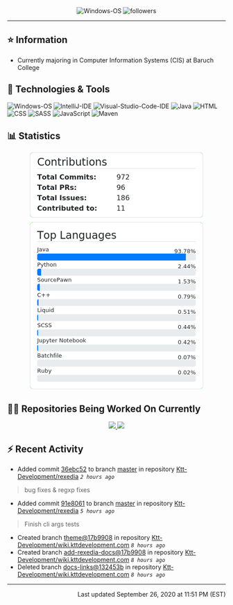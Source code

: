 <div align="center">
    <img 
        src="https://img.shields.io/badge/OS-Windows-informational?style=for-the-badge&color=3278be"
        alt="Windows-OS">
    <img 
        src="https://img.shields.io/github/followers/katsute?color=3278be&style=for-the-badge"
        alt="followers">
</div>

<hr>

## ⭐ Information

 - Currently majoring in Computer Information Systems (CIS) at Baruch College

## 🔧 Technologies & Tools

<img 
    src="https://img.shields.io/badge/OS-Windows-informational?style=flat-square&color=3278be"
    alt="Windows-OS">
<img 
    src="https://img.shields.io/badge/Editor-IntelliJ_IDEA-informational?style=flat-square&logo=intellij-idea&logoColor=white&color=3278be"
    alt="IntelliJ-IDE">
<img 
    src="https://img.shields.io/badge/Editor-Visual_Studio_Code-informational?style=flat-square&logo=Visual-Studio-Code&logoColor=white&color=3278be"
    alt="Visual-Studio-Code-IDE">
<img 
    src="https://img.shields.io/badge/Code-Java-informational?style=flat-square&logo=java&logoColor=white&color=3278be"
    alt="Java">
<img 
    src="https://img.shields.io/badge/Code-HTML-informational?style=flat-square&logo=html5&logoColor=white&color=3278be"
    alt="HTML">
<img 
    src="https://img.shields.io/badge/Code-CSS-informational?style=flat-square&logo=css-wizardry&logoColor=white&color=3278be"
    alt="CSS">
<img 
    src="https://img.shields.io/badge/Code-SASS-informational?style=flat-square&logo=sass&logoColor=white&color=3278be"
    alt="SASS">
<img 
    src="https://img.shields.io/badge/Code-JavaScript-informational?style=flat-square&logo=javascript&logoColor=white&color=3278be"
    alt="JavaScript">
<img 
    src="https://img.shields.io/badge/Tools-Maven-informational?style=flat-square&logo=apache-maven&logoColor=white&color=3278be"
    alt="Maven">

## 📊 Statistics
<div align="center">
    <a href="https://github.com/Katsute/Katsute/">
        <img src="https://github.com/Katsute/Katsute/blob/master/contributions.png">
    </a>
    <a href="https://github.com/Katsute/Katsute/">
        <img src="https://github.com/Katsute/Katsute/blob/master/languages.png">
    </a>
</div>

## 👨‍💻 Repositories Being Worked On Currently
<div align="center">
    <a href="https://github.com/Ktt-Development/ktt-development.github.io">
        <img
            src="https://github-readme-stats.vercel.app/api/pin/?username=ktt-development&repo=ktt-development.github.io&show_owner=true&title_color=3278be&text_color=202020">
    </a>
    <a href="https://github.com/Ktt-Development/rexedia">
        <img
            src="https://github-readme-stats.vercel.app/api/pin/?username=Ktt-Development&repo=rexedia&show_owner=true&title_color=3278be&text_color=202020">
    </a>
</div>

## ⚡ Recent Activity

 - Added commit [36ebc52](https://github.com/Ktt-Development/rexedia/commit/36ebc527c67b1b7c80cecc566eee1f0feadb14fd) to branch [master](https://github.com/Ktt-Development/rexedia/tree/master) in repository [Ktt-Development/rexedia](https://github.com/Ktt-Development/rexedia)  *`2 hours ago`*
  > bug fixes & regxp fixes
 - Added commit [91e8061](https://github.com/Ktt-Development/rexedia/commit/91e806157550761c99dad265c53120da44debff4) to branch [master](https://github.com/Ktt-Development/rexedia/tree/master) in repository [Ktt-Development/rexedia](https://github.com/Ktt-Development/rexedia)  *`5 hours ago`*
  > Finish cli args tests
 - Created branch [theme@17b9908](https://github.com/Ktt-Development/wiki.kttdevelopment.com/tree/theme@17b9908) in repository [Ktt-Development/wiki.kttdevelopment.com](https://github.com/Ktt-Development/wiki.kttdevelopment.com) *`8 hours ago`*
 - Created branch [add-rexedia-docs@17b9908](https://github.com/Ktt-Development/wiki.kttdevelopment.com/tree/add-rexedia-docs@17b9908) in repository [Ktt-Development/wiki.kttdevelopment.com](https://github.com/Ktt-Development/wiki.kttdevelopment.com) *`8 hours ago`*
 - Deleted branch [docs-links@132453b](https://github.com/Ktt-Development/wiki.kttdevelopment.com/tree/docs-links@132453b) in repository [Ktt-Development/wiki.kttdevelopment.com](https://github.com/Ktt-Development/wiki.kttdevelopment.com) *`8 hours ago`*

---
<p align="right">Last updated September 26, 2020 at 11:51 PM (EST)</p>